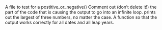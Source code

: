 A file to test for a postitive_or_negative()
Comment out (don’t delete it!) the part of the code that is causing the output to go into an infinite loop.
prints out the largest of three numbers, no matter the case.
A function so that the output works correctly for all dates and all leap years.
